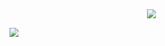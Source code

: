 <div align="center">
  <img src="https://user-images.githubusercontent.com/61476935/115932683-c3e1ba00-a463-11eb-94c8-a906fcd5ad8b.png">
</div>
<br>     
<img src="https://img.shields.io/static/v1?label=Angular&message=Library&color=purple&style=for-the-badge&logo=Angular"/>
